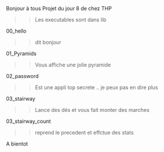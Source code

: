 Bonjour à tous
Projet du jour 8 de chez THP
>> Les executables sont dans lib

00_hello
>> dit bonjour

01_Pyramids
>> Vous affiche une jolie pyramide

02_password
>> Est une appli top secrete .. je peux pas en dire plus

03_stairway
>> Lance des dés et vous fait monter des marches

03_stairway_count
>> reprend le precedent et effctue des stats

A bientot
